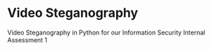 # Video Steganography 

Video Steganography in Python for our Information Security Internal Assessment 1
